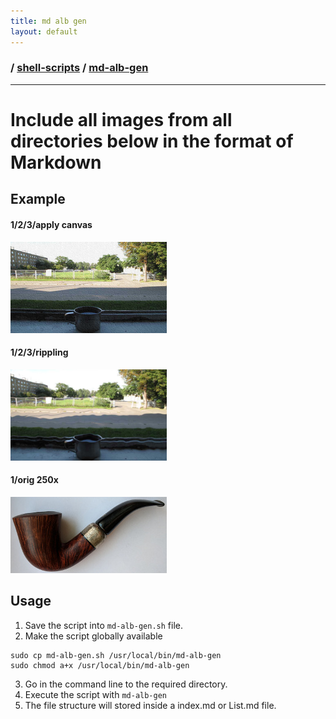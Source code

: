 ```yaml
---
title: md alb gen
layout: default
---
```


### / [shell-scripts](../) / [md-alb-gen](.)

-----------------------------------------------------------------------------------

# Include all images from all directories below in the format of Markdown

## Example

#### 1/2/3/apply canvas
![1/2/3/apply canvas](1/2/3/apply-canvas.png)

#### 1/2/3/rippling
![1/2/3/rippling](1/2/3/rippling.png)

#### 1/orig 250x
![1/orig 250x](1/orig-250x.jpg)

## Usage
1. Save the script into `md-alb-gen.sh` file.
2. Make the script globally available
```
sudo cp md-alb-gen.sh /usr/local/bin/md-alb-gen
sudo chmod a+x /usr/local/bin/md-alb-gen
```
3. Go in the command line to the required directory.
4. Execute the script with `md-alb-gen`
5. The file structure will stored inside a index.md or List.md file.
